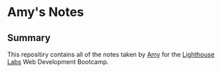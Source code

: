 # Amy's Notes

## Summary

This repositiry contains all of the notes taken by [Amy](https://github.com/amyfranses) for the [Lighthouse Labs](https://www.lighthouselabs.ca/) Web Development Bootcamp.
